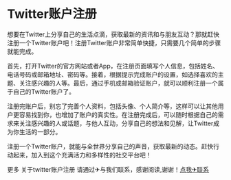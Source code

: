 # Twitter账户注册

想要在Twitter上分享自己的生活点滴，获取最新的资讯和与朋友互动？那就赶快注册一个Twitter账户吧！注册Twitter账户非常简单快捷，只需要几个简单的步骤就能完成。

首先，打开Twitter的官方网站或者App，在注册页面填写个人信息，包括姓名、电话号码或邮箱地址、密码等。接着，根据提示完成账户的设置，如选择喜欢的主题、关注感兴趣的人等。最后，通过手机或邮箱验证账户，就可以顺利注册一个属于自己的Twitter账户了。

注册完账户后，别忘了完善个人资料，包括头像、个人简介等，这样可以让其他用户更容易找到你，也增加了账户的真实性。在注册完成后，可以随时根据自己的需求来关注感兴趣的人或话题，与他人互动，分享自己的想法和见解，让Twitter成为你生活的一部分。

注册一个Twitter账户，就能与全世界分享自己的声音，获取最新的动态。赶快行动起来，加入到这个充满活力和多样性的社交平台吧！

更多 关于twitter账户注册 请通过✈与我们联系，感谢阅读,谢谢！[点我✈联系](https://acc.k02.cc)